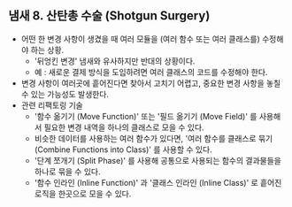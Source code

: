 ## 냄새 8. 산탄총 수술 (Shotgun Surgery)

- 어떤 한 변경 사항이 생겼을 때 여러 모듈을 (여러 함수 또는 여러 클래스를) 수정해야 하는 상황.
    - '뒤엉킨 변경' 냄새와 유사하지만 반대의 상황이다.
    - 예 : 새로운 결제 방식을 도입하려면 여러 클래스의 코드를 수정해야 한다.
- 변경 사항이 여러곳에 흩어진다면 찾아서 고치기 어렵고, 중요한 변경 사항을 놓칠 수 있는 가능성도 발생한다.
- 관련 리팩토링 기술 
    - '함수 옮기기 (Move Function)' 또는 '필드 옮기기 (Move Field)' 를 사용해서 필요한 변경 내역을 하나의 클래스로 모을 수 있다.
    - 비슷한 데이터를 사용하는 여러 함수가 있다면, '여러 함수를 클래스로 묶기 (Combine Functions into Class)' 를 사용할 수 있다.
    - '단계 쪼개기 (Split Phase)' 를 사용해 공통으로 사용되는 함수의 결과물들을 하나로 묶을 수 있다.
    - '함수 인라인 (Inline Function)' 과 '클래스 인라인 (Inline Class)' 로 흩어진 로직을 한곳으로 모을 수 있다. 